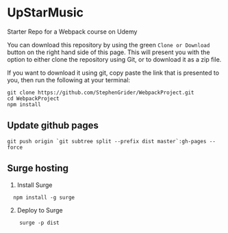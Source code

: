 # UpStarMusic
Starter Repo for a Webpack course on Udemy

You can download this repository by using the green `Clone or Download` button on the right hand side of this page.  This will present you with the option to either clone the repository using Git, or to download it as a zip file.

If you want to download it using git, copy paste the link that is presented to you, then run the following at your terminal:

```
git clone https://github.com/StephenGrider/WebpackProject.git
cd WebpackProject
npm install
```

## Update github pages

```
git push origin `git subtree split --prefix dist master`:gh-pages --force
```

## Surge hosting

1. Install Surge
```
  npm install -g surge
```
2. Deploy to Surge
```
    surge -p dist
```